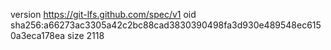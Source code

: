 version https://git-lfs.github.com/spec/v1
oid sha256:a66273ac3305a42c2bc88cad3830390498fa3d930e489548ec6150a3eca178ea
size 2118
